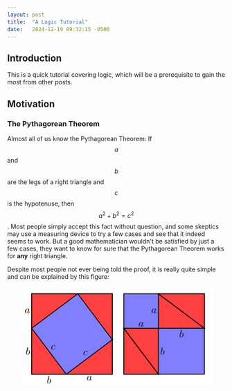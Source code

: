 ```yaml
---
layout: post
title:  "A Logic Tutorial"
date:   2024-12-19 09:32:15 -0500
---
```


<script type="text/javascript" async
    src="https://cdn.jsdelivr.net/npm/mathjax@3/es5/tex-mml-chtml.js">
</script>


## Introduction
This is a quick tutorial covering logic, which will be a prerequisite to gain the most from other posts.

## Motivation
### The Pythagorean Theorem
Almost all of us know the Pythagorean Theorem: If $$a$$ and $$b$$ are the legs of a right triangle and $$c$$ is the hypotenuse, then $$a^2 + b^2 = c^2$$. Most people simply accept this fact without question, and some skeptics may use a measuring device to try a few cases and see that it indeed seems to work. But a good mathematician wouldn't be satisfied by just a few cases, they want to know for sure that the Pythagorean Theorem works for **any** right triangle.

Despite most people not ever being told the proof, it is really quite simple and can be explained by this figure:

<center><img src="/assets/pythag_proof.png" alt="Visual Proof of Pythagorean Theorem"></center>